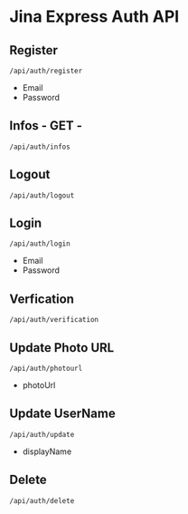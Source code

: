 # Jina Express Auth API

## Register

`/api/auth/register`

- Email
- Password

## Infos - GET -

`/api/auth/infos`

## Logout

`/api/auth/logout`

## Login

`/api/auth/login`

- Email
- Password

## Verfication

`/api/auth/verification`

## Update Photo URL

`/api/auth/photourl`

- photoUrl

## Update UserName

`/api/auth/update`

- displayName

## Delete

`/api/auth/delete`
